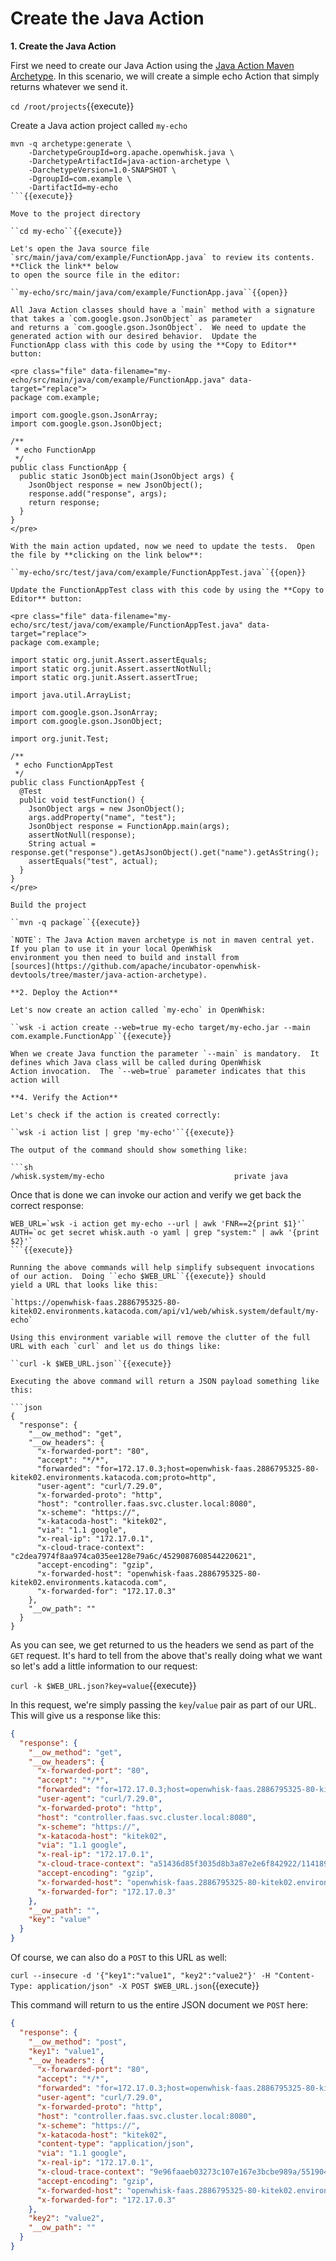 # Create the Java Action

**1. Create the Java Action**

First we need to create our Java Action using the [Java Action 
Maven Archetype](https://github.com/apache/incubator-openwhisk-devtools/tree/master/java-action-archetype).  In this scenario, we will 
create a simple echo Action that simply returns whatever we send it.  

``cd /root/projects``{{execute}}

Create a Java action project called `my-echo`

```
mvn -q archetype:generate \
    -DarchetypeGroupId=org.apache.openwhisk.java \
    -DarchetypeArtifactId=java-action-archetype \
    -DarchetypeVersion=1.0-SNAPSHOT \
    -DgroupId=com.example \
    -DartifactId=my-echo
```{{execute}}

Move to the project directory

``cd my-echo``{{execute}}

Let's open the Java source file `src/main/java/com/example/FunctionApp.java` to review its contents.  **Click the link** below
to open the source file in the editor:

``my-echo/src/main/java/com/example/FunctionApp.java``{{open}}

All Java Action classes should have a `main` method with a signature that takes a `com.google.gson.JsonObject` as parameter
and returns a `com.google.gson.JsonObject`.  We need to update the generated action with our desired behavior.  Update the
FunctionApp class with this code by using the **Copy to Editor** button:

<pre class="file" data-filename="my-echo/src/main/java/com/example/FunctionApp.java" data-target="replace">
package com.example;

import com.google.gson.JsonArray;
import com.google.gson.JsonObject;

/**
 * echo FunctionApp
 */
public class FunctionApp {
  public static JsonObject main(JsonObject args) {
    JsonObject response = new JsonObject();
    response.add("response", args);
    return response;
  }
}
</pre>

With the main action updated, now we need to update the tests.  Open the file by **clicking on the link below**:

``my-echo/src/test/java/com/example/FunctionAppTest.java``{{open}}

Update the FunctionAppTest class with this code by using the **Copy to Editor** button:

<pre class="file" data-filename="my-echo/src/test/java/com/example/FunctionAppTest.java" data-target="replace">
package com.example;

import static org.junit.Assert.assertEquals;
import static org.junit.Assert.assertNotNull;
import static org.junit.Assert.assertTrue;

import java.util.ArrayList;

import com.google.gson.JsonArray;
import com.google.gson.JsonObject;

import org.junit.Test;

/**
 * echo FunctionAppTest
 */
public class FunctionAppTest {
  @Test
  public void testFunction() {
    JsonObject args = new JsonObject();
    args.addProperty("name", "test");
    JsonObject response = FunctionApp.main(args);
    assertNotNull(response);
    String actual = response.get("response").getAsJsonObject().get("name").getAsString();
    assertEquals("test", actual);
  }
}
</pre>

Build the project

``mvn -q package``{{execute}}

`NOTE`: The Java Action maven archetype is not in maven central yet.  If you plan to use it in your local OpenWhisk
environment you then need to build and install from 
[sources](https://github.com/apache/incubator-openwhisk-devtools/tree/master/java-action-archetype).

**2. Deploy the Action**

Let's now create an action called `my-echo` in OpenWhisk:

``wsk -i action create --web=true my-echo target/my-echo.jar --main com.example.FunctionApp``{{execute}}

When we create Java function the parameter `--main` is mandatory.  It defines which Java class will be called during OpenWhisk
Action invocation.  The `--web=true` parameter indicates that this action will

**4. Verify the Action**

Let's check if the action is created correctly:

``wsk -i action list | grep 'my-echo'``{{execute}}

The output of the command should show something like:

```sh
/whisk.system/my-echo                             private java
```

Once that is done we can invoke our action and verify we get back the correct response:

```
WEB_URL=`wsk -i action get my-echo --url | awk 'FNR==2{print $1}'`
AUTH=`oc get secret whisk.auth -o yaml | grep "system:" | awk '{print $2}'`
```{{execute}}

Running the above commands will help simplify subsequent invocations of our action.  Doing ``echo $WEB_URL``{{execute}} should 
yield a URL that looks like this:

`https://openwhisk-faas.2886795325-80-kitek02.environments.katacoda.com/api/v1/web/whisk.system/default/my-echo`

Using this environment variable will remove the clutter of the full URL with each `curl` and let us do things like:

``curl -k $WEB_URL.json``{{execute}}

Executing the above command will return a JSON payload something like this:

```json
{
  "response": {
    "__ow_method": "get",
    "__ow_headers": {
      "x-forwarded-port": "80",
      "accept": "*/*",
      "forwarded": "for=172.17.0.3;host=openwhisk-faas.2886795325-80-kitek02.environments.katacoda.com;proto=http",
      "user-agent": "curl/7.29.0",
      "x-forwarded-proto": "http",
      "host": "controller.faas.svc.cluster.local:8080",
      "x-scheme": "https://",
      "x-katacoda-host": "kitek02",
      "via": "1.1 google",
      "x-real-ip": "172.17.0.1",
      "x-cloud-trace-context": "c2dea7974f8aa974ca035ee128e79a6c/4529087608544220621",
      "accept-encoding": "gzip",
      "x-forwarded-host": "openwhisk-faas.2886795325-80-kitek02.environments.katacoda.com",
      "x-forwarded-for": "172.17.0.3"
    },
    "__ow_path": ""
  }
}
```

As you can see, we get returned to us the headers we send as part of the `GET` request.  It's hard to tell from the above 
that's really doing what we want so let's add a little information to our request:

``curl -k $WEB_URL.json?key=value``{{execute}}

In this request, we're simply passing the `key`/`value` pair as part of our URL.  This will give us a response like this:

```json
{
  "response": {
    "__ow_method": "get",
    "__ow_headers": {
      "x-forwarded-port": "80",
      "accept": "*/*",
      "forwarded": "for=172.17.0.3;host=openwhisk-faas.2886795325-80-kitek02.environments.katacoda.com;proto=http",
      "user-agent": "curl/7.29.0",
      "x-forwarded-proto": "http",
      "host": "controller.faas.svc.cluster.local:8080",
      "x-scheme": "https://",
      "x-katacoda-host": "kitek02",
      "via": "1.1 google",
      "x-real-ip": "172.17.0.1",
      "x-cloud-trace-context": "a51436d85f3035d8b3a87e2e6f842922/11418910889981019075",
      "accept-encoding": "gzip",
      "x-forwarded-host": "openwhisk-faas.2886795325-80-kitek02.environments.katacoda.com",
      "x-forwarded-for": "172.17.0.3"
    },
    "__ow_path": "",
    "key": "value"
  }
}
```
Of course, we can also do a `POST` to this URL as well:

``curl --insecure -d '{"key1":"value1", "key2":"value2"}' -H "Content-Type: application/json" -X POST $WEB_URL.json``{{execute}}

This command will return to us the entire JSON document we `POST` here:

```json
{
  "response": {
    "__ow_method": "post",
    "key1": "value1",
    "__ow_headers": {
      "x-forwarded-port": "80",
      "accept": "*/*",
      "forwarded": "for=172.17.0.3;host=openwhisk-faas.2886795325-80-kitek02.environments.katacoda.com;proto=http",
      "user-agent": "curl/7.29.0",
      "x-forwarded-proto": "http",
      "host": "controller.faas.svc.cluster.local:8080",
      "x-scheme": "https://",
      "x-katacoda-host": "kitek02",
      "content-type": "application/json",
      "via": "1.1 google",
      "x-real-ip": "172.17.0.1",
      "x-cloud-trace-context": "9e96faaeb03273c107e167e3bcbe989a/5519046671984655474",
      "accept-encoding": "gzip",
      "x-forwarded-host": "openwhisk-faas.2886795325-80-kitek02.environments.katacoda.com",
      "x-forwarded-for": "172.17.0.3"
    },
    "key2": "value2",
    "__ow_path": ""
  }
}
```
